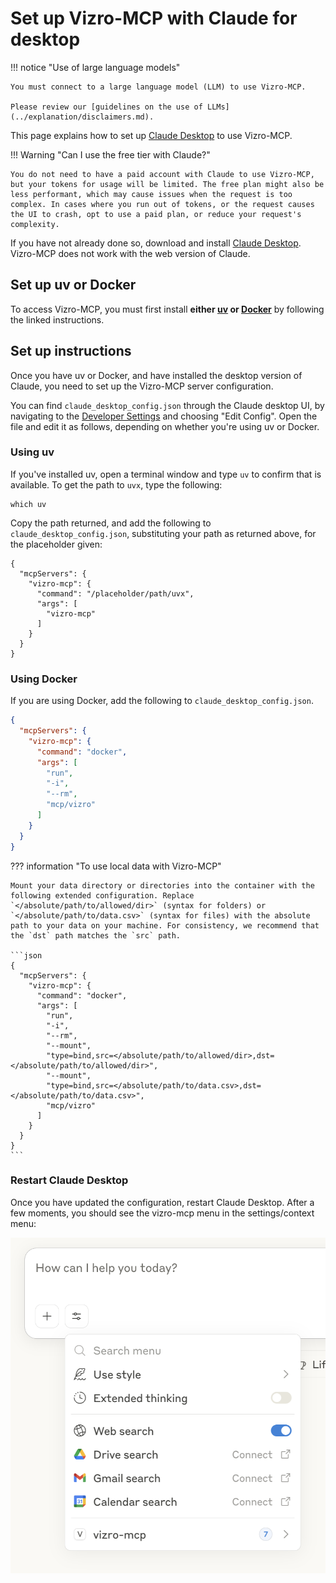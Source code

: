 # Set up Vizro-MCP with Claude for desktop

!!! notice "Use of large language models"

    You must connect to a large language model (LLM) to use Vizro-MCP. 
    
    Please review our [guidelines on the use of LLMs](../explanation/disclaimers.md).
    
This page explains how to set up [Claude Desktop](https://support.anthropic.com/en/articles/10065433-installing-claude-desktop) to use Vizro-MCP. 

!!! Warning "Can I use the free tier with Claude?"

    You do not need to have a paid account with Claude to use Vizro-MCP, but your tokens for usage will be limited. The free plan might also be less performant, which may cause issues when the request is too complex. In cases where you run out of tokens, or the request causes the UI to crash, opt to use a paid plan, or reduce your request's complexity.


If you have not already done so, download and install [Claude Desktop](https://claude.ai/download). Vizro-MCP does not work with the web version of Claude. 

## Set up uv or Docker

To access Vizro-MCP, you must first install **either [uv](https://docs.astral.sh/uv/getting-started/installation/) or [Docker](https://www.docker.com/get-started/)** by following the linked instructions. 

## Set up instructions

Once you have uv or Docker, and have installed the desktop version of Claude, you need to set up the Vizro-MCP server configuration.

You can find `claude_desktop_config.json` through the Claude desktop UI, by navigating to the [Developer Settings](https://modelcontextprotocol.io/quickstart/user#2-add-the-filesystem-mcp-server) and choosing "Edit Config". Open the file and edit it as follows, depending on whether you're using uv or Docker.

### Using uv

If you've installed uv, open a terminal window and type `uv` to confirm that is available. To get the path to `uvx`, type the following:

```shell
which uv
```

Copy the path returned, and add the following to `claude_desktop_config.json`, substituting your path as returned above, for the placeholder given:

```
{
  "mcpServers": {
    "vizro-mcp": {
      "command": "/placeholder/path/uvx",
      "args": [
        "vizro-mcp"
      ]
    }
  }
}
```


### Using Docker

If you are using Docker, add the following to `claude_desktop_config.json`. 

```json
{
  "mcpServers": {
    "vizro-mcp": {
      "command": "docker",
      "args": [
        "run",
        "-i",
        "--rm",
        "mcp/vizro"
      ]
    }
  }
}
```

??? information "To use local data with Vizro-MCP"

    Mount your data directory or directories into the container with the following extended configuration. Replace `</absolute/path/to/allowed/dir>` (syntax for folders) or `</absolute/path/to/data.csv>` (syntax for files) with the absolute path to your data on your machine. For consistency, we recommend that the `dst` path matches the `src` path.

	```json
	{
	  "mcpServers": {
	    "vizro-mcp": {
	      "command": "docker",
	      "args": [
	        "run",
	        "-i",
	        "--rm",
	        "--mount",
	        "type=bind,src=</absolute/path/to/allowed/dir>,dst=</absolute/path/to/allowed/dir>",
	        "--mount",
	        "type=bind,src=</absolute/path/to/data.csv>,dst=</absolute/path/to/data.csv>",
	        "mcp/vizro"
	      ]
	    }
	  }
	}
	```


### Restart Claude Desktop

Once you have updated the configuration, restart Claude Desktop. After a few moments, you should see the vizro-mcp menu in the settings/context menu:


![Claude Desktop MCP Server Icon](../../assets/images/claude_working.png) 








